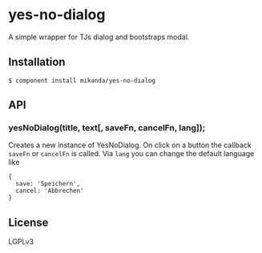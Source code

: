 
# yes-no-dialog

  A simple wrapper for TJs dialog and bootstraps modal.

## Installation

    $ component install mikanda/yes-no-dialog

## API

### yesNoDialog(title, text[, saveFn, cancelFn, lang]);
   Creates a new instance of YesNoDialog.
   On click on a button the callback ``saveFn`` or ``cancelFn`` is called.
   Via ``lang`` you can change the default language like 
   
    {
      save: 'Speichern',
      cancel: 'Abbrechen'
    }

## License

  LGPLv3
